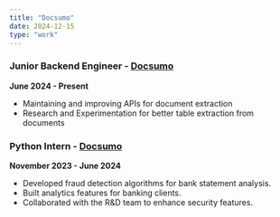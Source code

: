 ```yaml
---
title: "Docsumo"
date: 2024-12-15
type: "work"
---
```



### Junior Backend Engineer - [Docsumo](https://www.docsumo.com/)
**June 2024 - Present**

- Maintaining and improving APIs for document extraction
- Research and Experimentation for better table extraction from documents


### Python Intern - [Docsumo](https://www.docsumo.com/)
**November 2023 - June 2024**

- Developed fraud detection algorithms for bank statement analysis.
- Built analytics features for banking clients.
- Collaborated with the R&D team to enhance security features.
